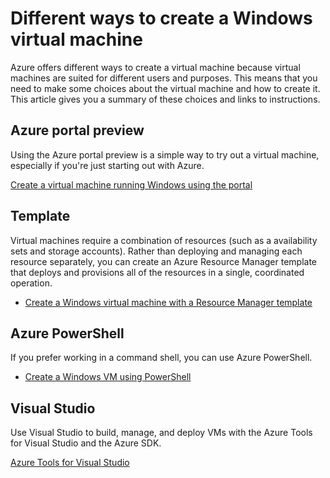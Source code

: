 <properties
    pageTitle="Different ways to create a Windows VM in Azure | Azure"
    description="Lists the different ways to create a Windows virtual machine with Resource Manager."
    services="virtual-machines-windows"
    documentationcenter=""
    author="cynthn"
    manager="timlt"
    editor=""
    tags="azure-resource-manager" />
<tags
    ms.assetid="809ba8f4-b54e-43c5-bbe3-8e710c49971f"
    ms.service="virtual-machines-windows"
    ms.devlang="na"
    ms.topic="article"
    ms.tgt_pltfrm="vm-windows"
    ms.workload="infrastructure-services"
    ms.date="03/02/2017"
    wacn.date=""
    ms.author="cynthn"
    ms.custom="H1Hack27Feb2017" />

# Different ways to create a Windows virtual machine

Azure offers different ways to create a virtual machine because virtual machines are suited for different users and purposes. This means that you need to make some choices about the virtual machine and how to create it. This article gives you a summary of these choices and links to instructions.

## Azure portal preview
Using the Azure portal preview is a simple way to try out a virtual machine, especially if you're just starting out with Azure. 

[Create a virtual machine running Windows using the portal](/documentation/articles/virtual-machines-windows-hero-tutorial/)

## Template
Virtual machines require a combination of resources (such as a availability sets and storage accounts). Rather than deploying and managing each resource separately, you can create an Azure Resource Manager template that deploys and provisions all of the resources in a single, coordinated operation.

* [Create a Windows virtual machine with a Resource Manager template](/documentation/articles/virtual-machines-windows-ps-template/)

## Azure PowerShell
If you prefer working in a command shell, you can use Azure PowerShell.

* [Create a Windows VM using PowerShell](/documentation/articles/virtual-machines-windows-ps-create/)

## Visual Studio
Use Visual Studio to build, manage, and deploy VMs with the Azure Tools for Visual Studio and the Azure SDK.

[Azure Tools for Visual Studio](https://www.visualstudio.com/features/azure-tools-vs)